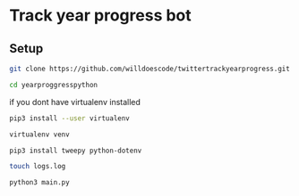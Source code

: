 # Track year progress bot
## Setup
```bash
git clone https://github.com/willdoescode/twittertrackyearprogress.git
```
```bash
cd yearproggresspython
```
if you dont have virtualenv installed
```bash
pip3 install --user virtualenv
```
```bash
virtualenv venv
```
```bash
pip3 install tweepy python-dotenv
```
```bash
touch logs.log
```
```bash
python3 main.py
```